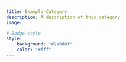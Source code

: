 ```yaml
---
title: Example Category
description: A description of this category
image:

# Badge style
style:
    background: "#2a9d8f"
    color: "#fff"
---
```



